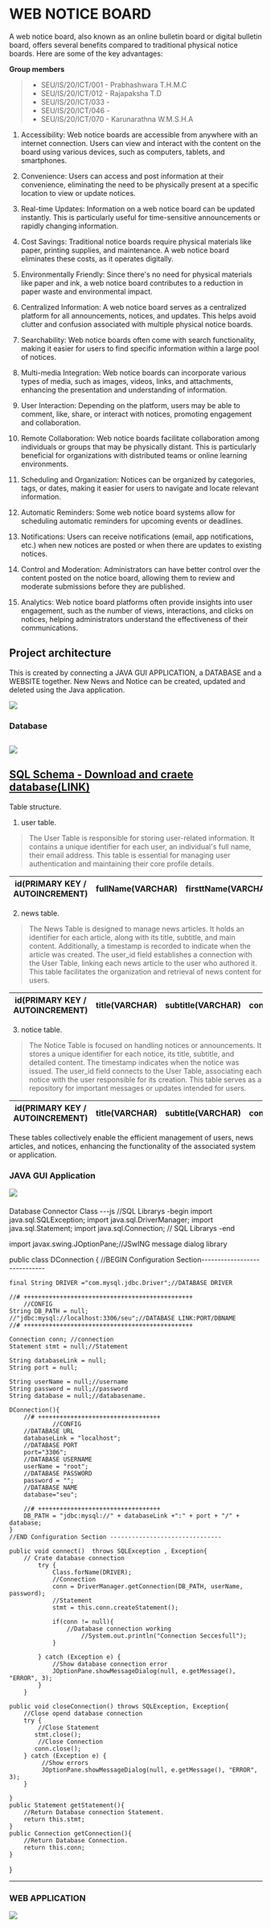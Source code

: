 # WEB NOTICE BOARD
A web notice board, also known as an online bulletin board or digital bulletin board, offers several benefits compared to traditional physical notice boards. Here are some of the key advantages:

**Group members**
>* SEU/IS/20/ICT/001 - Prabhashwara T.H.M.C
>* SEU/IS/20/ICT/012 - Rajapaksha T.D
>* SEU/IS/20/ICT/033 - 
>* SEU/IS/20/ICT/046 - 
>* SEU/IS/20/ICT/070 - Karunarathna W.M.S.H.A

1. Accessibility: Web notice boards are accessible from anywhere with an internet connection. Users can view and interact with the content on the board using various devices, such as computers, tablets, and smartphones.
 
2. Convenience: Users can access and post information at their convenience, eliminating the need to be physically present at a specific location to view or update notices.

3. Real-time Updates: Information on a web notice board can be updated instantly. This is particularly useful for time-sensitive announcements or rapidly changing information.

4. Cost Savings: Traditional notice boards require physical materials like paper, printing supplies, and maintenance. A web notice board eliminates these costs, as it operates digitally.

5. Environmentally Friendly: Since there's no need for physical materials like paper and ink, a web notice board contributes to a reduction in paper waste and environmental impact.

6. Centralized Information: A web notice board serves as a centralized platform for all announcements, notices, and updates. This helps avoid clutter and confusion associated with multiple physical notice boards.

7. Searchability: Web notice boards often come with search functionality, making it easier for users to find specific information within a large pool of notices.

8. Multi-media Integration: Web notice boards can incorporate various types of media, such as images, videos, links, and attachments, enhancing the presentation and understanding of information.

9. User Interaction: Depending on the platform, users may be able to comment, like, share, or interact with notices, promoting engagement and collaboration.

10. Remote Collaboration: Web notice boards facilitate collaboration among individuals or groups that may be physically distant. This is particularly beneficial for organizations with distributed teams or online learning environments.

11. Scheduling and Organization: Notices can be organized by categories, tags, or dates, making it easier for users to navigate and locate relevant information.

12. Automatic Reminders: Some web notice board systems allow for scheduling automatic reminders for upcoming events or deadlines.

13. Notifications: Users can receive notifications (email, app notifications, etc.) when new notices are posted or when there are updates to existing notices.

14. Control and Moderation: Administrators can have better control over the content posted on the notice board, allowing them to review and moderate submissions before they are published.

15. Analytics: Web notice board platforms often provide insights into user engagement, such as the number of views, interactions, and clicks on notices, helping administrators understand the effectiveness of their communications.

## Project architecture
This is created by connecting a JAVA GUI APPLICATION, a DATABASE and a WEBSITE together. New News and Notice can be created, updated and deleted using the Java application.

![](markdownresources/main1.png)
### Database
![](markdownresources/databae.png)
-----------------------------------------------------------
[SQL Schema - Download and craete database(LINK)](markdownresources/seu.sql)
-----------------------------------------------------------
Table structure.

1. user table.

> The User Table is responsible for storing user-related information. It contains a unique identifier for each user, an individual's full name, their email address. This table is essential for managing user authentication and maintaining their core profile details.

id(PRIMARY KEY / AUTOINCREMENT) | fullName(VARCHAR) | firsttName(VARCHAR) | lastName(VARCHAR) | email(VARCHAR) | password(VARCHAR)
--- | --- | --- | --- | --- | --- |

2. news table.

> The News Table is designed to manage news articles. It holds an identifier for each article, along with its title, subtitle, and main content. Additionally, a timestamp is recorded to indicate when the article was created. The user_id field establishes a connection with the User Table, linking each news article to the user who authored it. This table facilitates the organization and retrieval of news content for users.

id(PRIMARY KEY / AUTOINCREMENT) | title(VARCHAR) | subtitle(VARCHAR) | content(VARCHAR) | timestamp(timestamp) | user_id(FORIEGN KEY)
--- | --- | --- | --- | --- | --- |

3. notice table.

> The Notice Table is focused on handling notices or announcements. It stores a unique identifier for each notice, its title, subtitle, and detailed content. The timestamp indicates when the notice was issued. The user_id field connects to the User Table, associating each notice with the user responsible for its creation. This table serves as a repository for important messages or updates intended for users.

id(PRIMARY KEY / AUTOINCREMENT) | title(VARCHAR) | subtitle(VARCHAR) | content(VARCHAR) | timestamp(timestamp) | user_id(FORIEGN KEY)
--- | --- | --- | --- | --- | --- |

These tables collectively enable the efficient management of users, news articles, and notices, enhancing the functionality of the associated system or application.

### JAVA GUI Application
![](markdownresources/java-stc.drawio.png)

####
Database Connector Class
---js
//SQL Librarys -begin
import java.sql.SQLException;
import java.sql.DriverManager;
import java.sql.Statement;
import java.sql.Connection;
// SQL Librarys -end

import javax.swing.JOptionPane;//JSwING message dialog library


public class DConnection {
    //BEGIN Configuration Section-----------------------------

    final String DRIVER ="com.mysql.jdbc.Driver";//DATABASE DRIVER

    //# +++++++++++++++++++++++++++++++++++++++++++++++
        //CONFIG
    String DB_PATH = null;
    //"jdbc:mysql://localhost:3306/seu";//DATABASE LINK:PORT/DBNAME
    //# +++++++++++++++++++++++++++++++++++++++++++++++
    
    Connection conn; //connection
    Statement stmt = null;//Statement
    
    String databaseLink = null;
    String port = null;

    String userName = null;//username
    String password = null;//password
    String database = null;//databasename.

    DConnection(){
        //# ++++++++++++++++++++++++++++++++++
                //CONFIG
        //DATABASE URL
        databaseLink = "localhost";
        //DATABASE PORT
        port="3306";
        //DATABASE USERNAME
        userName = "root";
        //DATABASE PASSWORD
        password = "";
        //DATABASE NAME
        database="seu";

        //# ++++++++++++++++++++++++++++++++++
        DB_PATH = "jdbc:mysql://" + databaseLink +":" + port + "/" + database;
    }
    //END Configuration Section -------------------------------

    public void connect()  throws SQLException , Exception{
        // Crate database connection
            try {
                Class.forName(DRIVER);
                //Connection
                conn = DriverManager.getConnection(DB_PATH, userName, password);
                //Statement
                stmt = this.conn.createStatement();
        
                if(conn != null){
                    //Database connection working 
                        //System.out.println("Connection Seccesfull");
                }
                
            } catch (Exception e) {
                //Show database connection error
                JOptionPane.showMessageDialog(null, e.getMessage(), "ERROR", 3);
            }
        }
           
    public void closeConnection() throws SQLException, Exception{
        //Close opend database connection
        try {
            //Close Statement
           stmt.close();
            //Close Connection
           conn.close(); 
        } catch (Exception e) {
             //Show errors
             JOptionPane.showMessageDialog(null, e.getMessage(), "ERROR", 3);
        }
        
    }
    public Statement getStatement(){
        //Return Database connection Statement.
        return this.stmt;
    }
    public Connection getConnection(){
        //Return Database Connection.
        return this.conn;
    }
}

---

### WEB APPLICATION
![](markdownresources/webd.drawio.png)